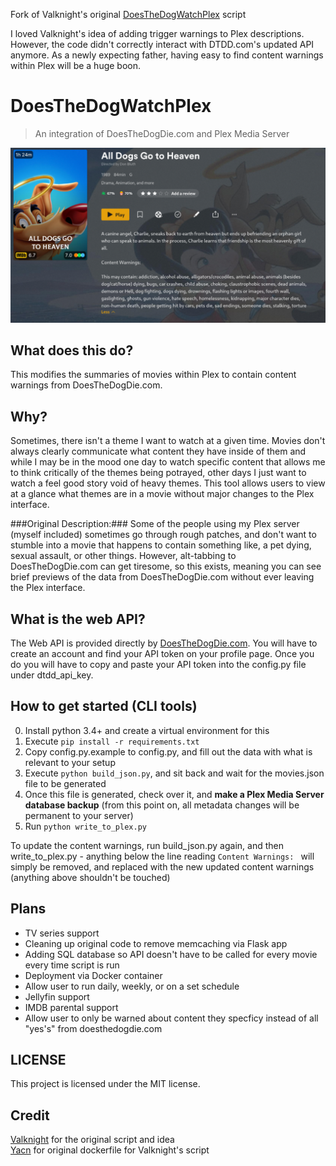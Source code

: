 Fork of Valknight's original [DoesTheDogWatchPlex](https://github.com/valknight/DoesTheDogWatchPlex) script 

I loved Valknight's idea of adding trigger warnings to Plex descriptions. However, the code didn't correctly interact with DTDD.com's updated API anymore. As a newly expecting father, having easy to find content warnings within Plex will be a huge boon.

# DoesTheDogWatchPlex

> An integration of DoesTheDogDie.com and Plex Media Server

![Demonstration of DoesTheDogWatchPlex using All Dog's Go To Heaven](/screenshots/2.png)
## What does this do?

This modifies the summaries of movies within Plex to contain content warnings from DoesTheDogDie.com.

## Why?
Sometimes, there isn't a theme I want to watch at a given time. Movies don't always clearly communicate what content they have inside of them and while I may be in the mood one day to watch specific content that allows me to think critically of the themes being potrayed, other days I just want to watch a feel good story void of heavy themes. This tool allows users to view at a glance what themes are in a movie without major changes to the Plex interface.

###Original Description:###
Some of the people using my Plex server (myself included) sometimes go through rough patches, and don't want to stumble into a movie that happens to contain something like, a pet dying, sexual assault, or other things. However, alt-tabbing to DoesTheDogDie.com can get tiresome, so this exists, meaning you can see brief previews of the data from DoesTheDogDie.com without ever leaving the Plex interface.

## What is the web API?

The Web API is provided directly by [DoesTheDogDie.com](https://www.doesthedogdie.com/api). You will have to create an account and find your API token on your profile page. Once you do you will have to copy and paste your API token into the config.py file under dtdd_api_key.

## How to get started (CLI tools)

0. Install python 3.4+ and create a virtual environment for this
1. Execute `pip install -r requirements.txt`
2. Copy config.py.example to config.py, and fill out the data with what is relevant to your setup
3. Execute `python build_json.py`, and sit back and wait for the movies.json file to be generated 
4. Once this file is generated, check over it, and **make a Plex Media Server database backup** (from this point on, all metadata changes will be permanent to your server)
5. Run `python write_to_plex.py`

To update the content warnings, run build_json.py again, and then write_to_plex.py - anything below the line reading `Content Warnings: ` will simply be removed, and replaced with the new updated content warnings (anything above shouldn't be touched)

## Plans

- TV series support
- Cleaning up original code to remove memcaching via Flask app
- Adding SQL database so API doesn't have to be called for every movie every time script is run
- Deployment via Docker container
- Allow user to run daily, weekly, or on a set schedule
- Jellyfin support
- IMDB parental support
- Allow user to only be warned about content they specficy instead of all "yes's" from doesthedogdie.com

## LICENSE

This project is licensed under the MIT license.

## Credit
[Valknight](https://github.com/valknight) for the original script and idea <br />
[Yacn](https://github.com/yacn) for original dockerfile for Valknight's script <br /> 
